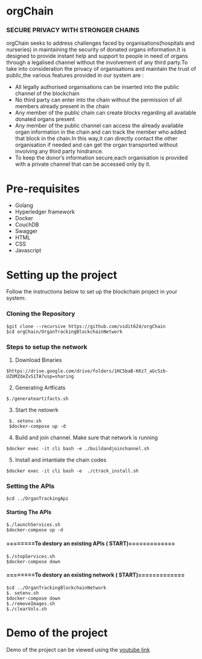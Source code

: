 # orgChain 
###  SECURE PRIVACY WITH STRONGER CHAINS
orgChain seeks to address challenges faced by organisations(hospitals and nurseries)  in maintaining the security of donated organs information.It is designed to provide instant help and support to people in need of organs through a legalised channel without the involvement of any third party.To take into consideration the privacy of organisations and maintain the trust of public,the various features provided in our system are :
- All legally authorised organisations can be inserted into the public channel of the blockchain
- No third party can enter into the chain without the permission of all members already present in the chain
- Any member of the public chain can create blocks regarding all available donated organs present
- Any member  of the public channel can access the already available organ information in the chain and can track the member who added that block in the chain.In this way,it can directly contact the other organisation if needed and can get the organ transported without involving any third party hindrance.
- To keep the donor’s information secure,each organisation is provided with a private channel that can be accessed only by it.  

# Pre-requisites
- Golang
- Hyperledger framework
- Docker 
- CouchDB
- Swagger 
- HTML
- CSS 
- Javascript

# Setting up the project
Follow the instructions below to set up the blockchain project in your system:

### Cloning the Repository
```
$git clone --recursive https://github.com/vidit624/orgChain
$cd orgChain/OrganTrackingBlockchainNetwork

```
### Steps to setup the network

1. Download Binaries
```
$https://drive.google.com/drive/folders/1HC5baB-KKz7_aGcSzb-UZUMZdeZvS1TA?usp=sharing

```
2. Generating Artficats
```
$./generateartifacts.sh

```
3. Start the netowrk  

```
 $. setenv.sh 
 $docker-compose up -d 

```

4. Build and join channel. Make sure that network is running 

```
$docker exec -it cli bash -e ./buildandjoinchannel.sh 

```

5. Install and intantiate the chain codes 
  
```
$docker exec -it cli bash -e  ./ctrack_install.sh

```

### Setting the APIs

```
$cd ../OrganTrackingApi
```

#### Starting The APIs

```
$./launchServices.sh
$docker-compose up -d

```

#### ========To destory  an existing APIs ( START)============= 
```
$./stopServices.sh 
$docker-compose down 
```

#### ========To destory  an existing network ( START)============= 
```
$cd ../OrganTrackingBlockchainNetwork
$. setenv.sh 
$docker-compose down 
$./removeImages.sh
$./clearVols.sh
```

# Demo of the project
Demo of the project can be viewed using the [youtube link](https://www.youtube.com/watch?v=ErZcke-5G0A&feature=youtu.be)
